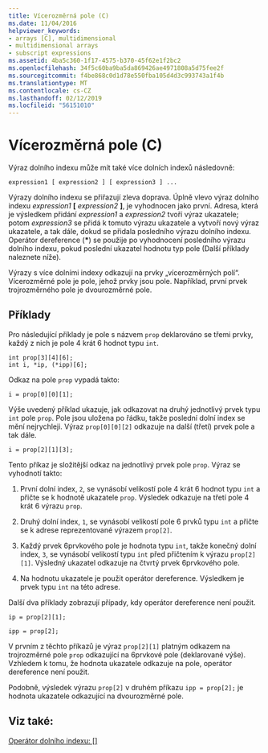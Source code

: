 ```yaml
---
title: Vícerozměrná pole (C)
ms.date: 11/04/2016
helpviewer_keywords:
- arrays [C], multidimensional
- multidimensional arrays
- subscript expressions
ms.assetid: 4ba5c360-1f17-4575-b370-45f62e1f2bc2
ms.openlocfilehash: 34f5c60ba9ba5da869426ae4971808a5d75fee2f
ms.sourcegitcommit: f4be868c0d1d78e550fba105d4d3c993743a1f4b
ms.translationtype: MT
ms.contentlocale: cs-CZ
ms.lasthandoff: 02/12/2019
ms.locfileid: "56151010"
---
```

# <a name="multidimensional-arrays-c"></a>Vícerozměrná pole (C)

Výraz dolního indexu může mít také více dolních indexů následovně:

```
expression1 [ expression2 ] [ expression3 ] ...
```

Výrazy dolního indexu se přiřazují zleva doprava. Úplně vlevo výraz dolního indexu *expression1* **[** *expression2* **]**, je vyhodnocen jako první. Adresa, která je výsledkem přidání *expression1* a *expression2* tvoří výraz ukazatele; potom *expression3* se přidá k tomuto výrazu ukazatele a vytvoří nový výraz ukazatele, a tak dále, dokud se přidala posledního výrazu dolního indexu. Operátor dereference (<strong>\*</strong>) se použije po vyhodnocení posledního výrazu dolního indexu, pokud poslední ukazatel hodnotu typ pole (Další příklady naleznete níže).

Výrazy s více dolními indexy odkazují na prvky „vícerozměrných polí“. Vícerozměrné pole je pole, jehož prvky jsou pole. Například, první prvek trojrozměrného pole je dvourozměrné pole.

## <a name="examples"></a>Příklady

Pro následující příklady je pole s názvem `prop` deklarováno se třemi prvky, každý z nich je pole 4 krát 6 hodnot typu `int`.

```
int prop[3][4][6];
int i, *ip, (*ipp)[6];
```

Odkaz na pole `prop` vypadá takto:

```
i = prop[0][0][1];
```

Výše uvedený příklad ukazuje, jak odkazovat na druhý jednotlivý prvek typu `int` pole `prop`. Pole jsou uložena po řádku, takže poslední dolní index se mění nejrychleji. Výraz `prop[0][0][2]` odkazuje na další (třetí) prvek pole a tak dále.

```
i = prop[2][1][3];
```

Tento příkaz je složitější odkaz na jednotlivý prvek pole `prop`. Výraz se vyhodnotí takto:

1. První dolní index, `2`, se vynásobí velikostí pole 4 krát 6 hodnot typu `int` a přičte se k hodnotě ukazatele `prop`. Výsledek odkazuje na třetí pole 4 krát 6 výrazu `prop`.

1. Druhý dolní index, `1`, se vynásobí velikostí pole 6 prvků typu `int` a přičte se k adrese reprezentované výrazem `prop[2]`.

1. Každý prvek 6prvkového pole je hodnota typu `int`, takže konečný dolní index, `3`, se vynásobí velikostí typu `int` před přičtením k výrazu `prop[2][1]`. Výsledný ukazatel odkazuje na čtvrtý prvek 6prvkového pole.

1. Na hodnotu ukazatele je použit operátor dereference. Výsledkem je prvek typu `int` na této adrese.

Další dva příklady zobrazují případy, kdy operátor dereference není použit.

```
ip = prop[2][1];

ipp = prop[2];
```

V prvním z těchto příkazů je výraz `prop[2][1]` platným odkazem na trojrozměrné pole `prop` odkazující na 6prvkové pole (deklarované výše). Vzhledem k tomu, že hodnota ukazatele odkazuje na pole, operátor dereference není použit.

Podobně, výsledek výrazu `prop[2]` v druhém příkazu `ipp = prop[2];` je hodnota ukazatele odkazující na dvourozměrné pole.

## <a name="see-also"></a>Viz také:

[Operátor dolního indexu: []](../cpp/subscript-operator.md)

